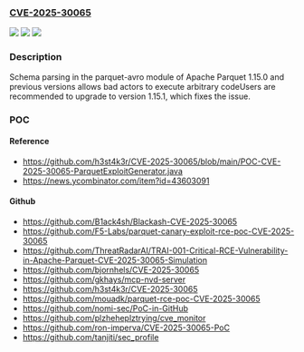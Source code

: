 ### [CVE-2025-30065](https://cve.mitre.org/cgi-bin/cvename.cgi?name=CVE-2025-30065)
![](https://img.shields.io/static/v1?label=Product&message=Apache%20Parquet%20Java&color=blue)
![](https://img.shields.io/static/v1?label=Version&message=0%20&color=brightgreen)
![](https://img.shields.io/static/v1?label=Vulnerability&message=CWE-502%20Deserialization%20of%20Untrusted%20Data&color=brightgreen)

### Description

Schema parsing in the parquet-avro module of Apache Parquet 1.15.0 and previous versions allows bad actors to execute arbitrary codeUsers are recommended to upgrade to version 1.15.1, which fixes the issue.

### POC

#### Reference
- https://github.com/h3st4k3r/CVE-2025-30065/blob/main/POC-CVE-2025-30065-ParquetExploitGenerator.java
- https://news.ycombinator.com/item?id=43603091

#### Github
- https://github.com/B1ack4sh/Blackash-CVE-2025-30065
- https://github.com/F5-Labs/parquet-canary-exploit-rce-poc-CVE-2025-30065
- https://github.com/ThreatRadarAI/TRAI-001-Critical-RCE-Vulnerability-in-Apache-Parquet-CVE-2025-30065-Simulation
- https://github.com/bjornhels/CVE-2025-30065
- https://github.com/gkhays/mcp-nvd-server
- https://github.com/h3st4k3r/CVE-2025-30065
- https://github.com/mouadk/parquet-rce-poc-CVE-2025-30065
- https://github.com/nomi-sec/PoC-in-GitHub
- https://github.com/plzheheplztrying/cve_monitor
- https://github.com/ron-imperva/CVE-2025-30065-PoC
- https://github.com/tanjiti/sec_profile

